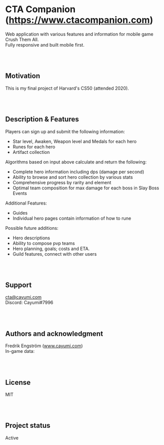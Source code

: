 # CTA Companion (https://www.ctacompanion.com)
Web application with various features and information for mobile game Crush Them All.<br>
Fully responsive and built mobile first.

<br><br>
## Motivation
This is my final project of Harvard's CS50 (attended 2020).

<br><br>
## Description & Features
Players can sign up and submit the following information:
- Star level, Awaken, Weapon level and Medals for each hero
- Runes for each hero
- Artifact collection

Algorithms based on input above calculate and return the following:
- Complete hero information including dps (damage per second)
- Ability to browse and sort hero collection by various stats
- Comprehensive progress by rarity and element
- Optimal team composition for max damage for each boss in Slay Boss Events

Additional Features:
- Guides
- Individual hero pages contain information of how to rune

Possible future additions:
- Hero descriptions
- Ability to compose pvp teams
- Hero planning, goals; costs and ETA.
- Guild features, connect with other users


<br><br>
## Support
cta@cayumi.com<br>
Discord: Cayumi#7996

<br><br>
## Authors and acknowledgment
Fredrik Engström (www.cayumi.com)<br>
In-game data:

<br><br>
## License
MIT

<br><br>
## Project status
Active
